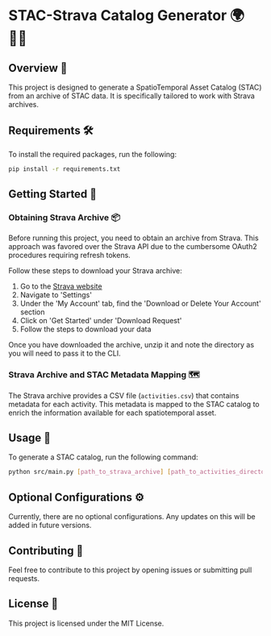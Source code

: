 # STAC-Strava Catalog Generator 🌍🏃‍♀️

## Overview 📖

This project is designed to generate a SpatioTemporal Asset Catalog (STAC) from an archive of STAC data. It is specifically tailored to work with Strava archives.

## Requirements 🛠️

To install the required packages, run the following:

```bash
pip install -r requirements.txt
```

## Getting Started 🚀

### Obtaining Strava Archive 📦

Before running this project, you need to obtain an archive from Strava. This approach was favored over the Strava API due to the cumbersome OAuth2 procedures requiring refresh tokens.

Follow these steps to download your Strava archive:

1. Go to the [Strava website](https://www.strava.com/)
2. Navigate to 'Settings'
3. Under the 'My Account' tab, find the 'Download or Delete Your Account' section
4. Click on 'Get Started' under 'Download Request'
5. Follow the steps to download your data

Once you have downloaded the archive, unzip it and note the directory as you will need to pass it to the CLI.

### Strava Archive and STAC Metadata Mapping 🗺️

The Strava archive provides a CSV file (`activities.csv`) that contains metadata for each activity. This metadata is mapped to the STAC catalog to enrich the information available for each spatiotemporal asset.

## Usage 📝

To generate a STAC catalog, run the following command:

```bash
python src/main.py [path_to_strava_archive] [path_to_activities_directory] [path_to_collection_json] [path_to_catalog_json]
```

## Optional Configurations ⚙️

Currently, there are no optional configurations. Any updates on this will be added in future versions.

## Contributing 🤝

Feel free to contribute to this project by opening issues or submitting pull requests.

## License 📝

This project is licensed under the MIT License.
